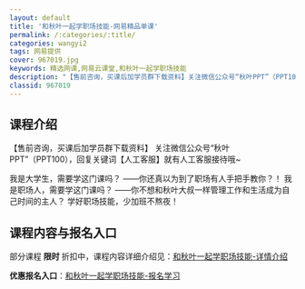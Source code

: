 ```yaml
---
layout: default
title: '和秋叶一起学职场技能-网易精品单课'
permalink: /:categories/:title/
categories: wangyi2
tags: 网易提供
cover: 967019.jpg
keywords: 精选网课,网易云课堂,和秋叶一起学职场技能
description: "【售前咨询，买课后加学员群下载资料】关注微信公众号“秋叶PPT”（PPT100），回复关键词【人工客服】就有人工客服接待哦~我是大学生，需要学这门课吗？——你还真以为到了职场有人手把手教你？"
classid: 967019
---
```


## 课程介绍

【售前咨询，买课后加学员群下载资料】
关注微信公众号“秋叶PPT”（PPT100），回复关键词【人工客服】就有人工客服接待哦~

我是大学生，需要学这门课吗？
——你还真以为到了职场有人手把手教你？！
我是职场人，需要学这门课吗？
——你不想和秋叶大叔一样管理工作和生活成为自己时间的主人？
学好职场技能，少加班不熬夜！

## 课程内容与报名入口

部分课程 **限时** 折扣中，课程内容详细介绍见：[和秋叶一起学职场技能-详情介绍](https://study.163.com/course/introduction/967019.htm?share=1&shareId=1025206652&utm_campaign=share&utm_medium=iphoneShare&utm_source=&utm_u=1025206652)

**优惠报名入口**：[和秋叶一起学职场技能-报名学习](https://study.163.com/course/introduction/967019.htm?share=1&shareId=1025206652&utm_campaign=share&utm_medium=iphoneShare&utm_source=&utm_u=1025206652)


